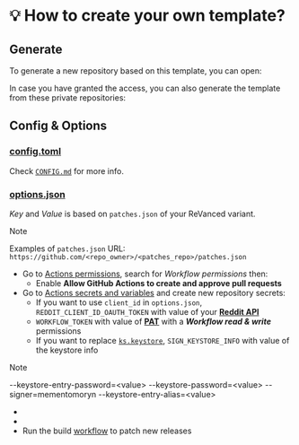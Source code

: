 # 💡 How to create your own template?

## Generate

To generate a new repository based on this template, you can open:



In case you have granted the access, you can also generate the template from these private repositories:


## Config & Options

### [config.toml](./config.toml)
Check [`CONFIG.md`](./CONFIG.md) for more info.

### [options.json](./options.json)
_Key_ and _Value_ is based on `patches.json` of your ReVanced variant.
> [!NOTE]
> Examples of `patches.json` URL: `https://github.com/<repo_owner>/<patches_repo>/patches.json`

 * Go to [Actions permissions](../../settings/actions), search for _Workflow permissions_ then:
   * Enable **Allow GitHub Actions to create and approve pull requests**
 * Go to [Actions secrets and variables](../../settings/secrets/actions) and create new repository secrets:
   * If you want to use `client_id` in `options.json`, `REDDIT_CLIENT_ID_OAUTH_TOKEN` with value of your [**Reddit API**](https://www.reddit.com/prefs/apps)
   * `WORKFLOW_TOKEN` with value of [**PAT**](https://github.com/settings/tokens) with a **_Workflow read & write_** permissions
   * If you want to replace [`ks.keystore`](./ks.keystore), `SIGN_KEYSTORE_INFO` with value of the keystore info
> [!NOTE]
> --keystore-entry-password=\<value\> --keystore-password=\<value\> --signer=mementomoryn --keystore-entry-alias=\<value\>
 * 
 * 
 * Run the build [workflow](../../actions/workflows/build.yml) to patch new releases